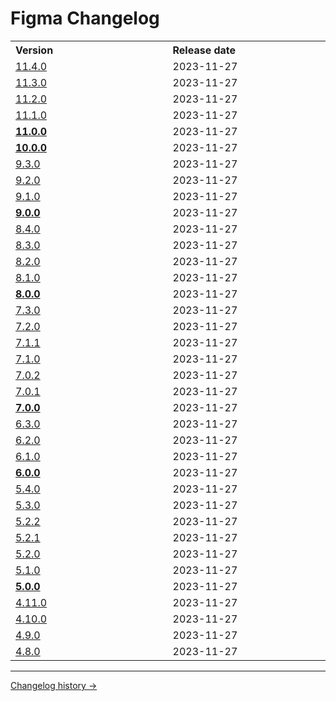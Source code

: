 # Figma Changelog

<table>
<tr><th align="left">Version</th><th align="left">Release date</th></tr>
<tr ><td width="500px"><a href='changelog-versions/11.4.0.md'>11.4.0</a></td><td width="500px">2023-11-27</td></tr>
<tr ><td width="500px"><a href='changelog-versions/11.3.0.md'>11.3.0</a></td><td width="500px">2023-11-27</td></tr>
<tr ><td width="500px"><a href='changelog-versions/11.2.0.md'>11.2.0</a></td><td width="500px">2023-11-27</td></tr>
<tr ><td width="500px"><a href='changelog-versions/11.1.0.md'>11.1.0</a></td><td width="500px">2023-11-27</td></tr>
<tr ><td width="500px"><strong><a href='changelog-versions/11.0.0.md'>11.0.0</a></strong></td><td width="500px">2023-11-27</td></tr>
<tr ><td width="500px"><strong><a href='changelog-versions/10.0.0.md'>10.0.0</a></strong></td><td width="500px">2023-11-27</td></tr>
<tr ><td width="500px"><a href='changelog-versions/9.3.0.md'>9.3.0</a></td><td width="500px">2023-11-27</td></tr>
<tr ><td width="500px"><a href='changelog-versions/9.2.0.md'>9.2.0</a></td><td width="500px">2023-11-27</td></tr>
<tr ><td width="500px"><a href='changelog-versions/9.1.0.md'>9.1.0</a></td><td width="500px">2023-11-27</td></tr>
<tr ><td width="500px"><strong><a href='changelog-versions/9.0.0.md'>9.0.0</a></strong></td><td width="500px">2023-11-27</td></tr>
<tr ><td width="500px"><a href='changelog-versions/8.4.0.md'>8.4.0</a></td><td width="500px">2023-11-27</td></tr>
<tr ><td width="500px"><a href='changelog-versions/8.3.0.md'>8.3.0</a></td><td width="500px">2023-11-27</td></tr>
<tr ><td width="500px"><a href='changelog-versions/8.2.0.md'>8.2.0</a></td><td width="500px">2023-11-27</td></tr>
<tr ><td width="500px"><a href='changelog-versions/8.1.0.md'>8.1.0</a></td><td width="500px">2023-11-27</td></tr>
<tr ><td width="500px"><strong><a href='changelog-versions/8.0.0.md'>8.0.0</a></strong></td><td width="500px">2023-11-27</td></tr>
<tr ><td width="500px"><a href='changelog-versions/7.3.0.md'>7.3.0</a></td><td width="500px">2023-11-27</td></tr>
<tr ><td width="500px"><a href='changelog-versions/7.2.0.md'>7.2.0</a></td><td width="500px">2023-11-27</td></tr>
<tr ><td width="500px"><a href='changelog-versions/7.1.1.md'>7.1.1</a></td><td width="500px">2023-11-27</td></tr>
<tr ><td width="500px"><a href='changelog-versions/7.1.0.md'>7.1.0</a></td><td width="500px">2023-11-27</td></tr>
<tr ><td width="500px"><a href='changelog-versions/7.0.2.md'>7.0.2</a></td><td width="500px">2023-11-27</td></tr>
<tr ><td width="500px"><a href='changelog-versions/7.0.1.md'>7.0.1</a></td><td width="500px">2023-11-27</td></tr>
<tr ><td width="500px"><strong><a href='changelog-versions/7.0.0.md'>7.0.0</a></strong></td><td width="500px">2023-11-27</td></tr>
<tr ><td width="500px"><a href='changelog-versions/6.3.0.md'>6.3.0</a></td><td width="500px">2023-11-27</td></tr>
<tr ><td width="500px"><a href='changelog-versions/6.2.0.md'>6.2.0</a></td><td width="500px">2023-11-27</td></tr>
<tr ><td width="500px"><a href='changelog-versions/6.1.0.md'>6.1.0</a></td><td width="500px">2023-11-27</td></tr>
<tr ><td width="500px"><strong><a href='changelog-versions/6.0.0.md'>6.0.0</a></strong></td><td width="500px">2023-11-27</td></tr>
<tr ><td width="500px"><a href='changelog-versions/5.4.0.md'>5.4.0</a></td><td width="500px">2023-11-27</td></tr>
<tr ><td width="500px"><a href='changelog-versions/5.3.0.md'>5.3.0</a></td><td width="500px">2023-11-27</td></tr>
<tr ><td width="500px"><a href='changelog-versions/5.2.2.md'>5.2.2</a></td><td width="500px">2023-11-27</td></tr>
<tr ><td width="500px"><a href='changelog-versions/5.2.1.md'>5.2.1</a></td><td width="500px">2023-11-27</td></tr>
<tr ><td width="500px"><a href='changelog-versions/5.2.0.md'>5.2.0</a></td><td width="500px">2023-11-27</td></tr>
<tr ><td width="500px"><a href='changelog-versions/5.1.0.md'>5.1.0</a></td><td width="500px">2023-11-27</td></tr>
<tr ><td width="500px"><strong><a href='changelog-versions/5.0.0.md'>5.0.0</a></strong></td><td width="500px">2023-11-27</td></tr>
<tr ><td width="500px"><a href='changelog-versions/4.11.0.md'>4.11.0</a></td><td width="500px">2023-11-27</td></tr>
<tr ><td width="500px"><a href='changelog-versions/4.10.0.md'>4.10.0</a></td><td width="500px">2023-11-27</td></tr>
<tr ><td width="500px"><a href='changelog-versions/4.9.0.md'>4.9.0</a></td><td width="500px">2023-11-27</td></tr>
<tr ><td width="500px"><a href='changelog-versions/4.8.0.md'>4.8.0</a></td><td width="500px">2023-11-27</td></tr>
</table>


---
[Changelog history →](https://paper.dropbox.com/doc/Changelog-Mistica-Design-System--BlDyPv0kWq8W502b64VVIPMsAQ-il1pWXaGur0Nm88P831X2)
